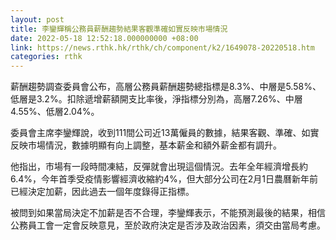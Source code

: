 ```yaml
---
layout: post
title: 李鑾輝稱公務員薪酬趨勢結果客觀準確如實反映市場情況
date: 2022-05-18 12:52:18.000000000 +08:00
link: https://news.rthk.hk/rthk/ch/component/k2/1649078-20220518.htm
categories: rthk
---
```


薪酬趨勢調查委員會公布，高層公務員薪酬趨勢總指標是8.3%、中層是5.58%、低層是3.2%。扣除遞增薪額開支比率後，淨指標分別為，高層7.26%、中層4.55%、低層2.04%。

委員會主席李鑾輝說，收到111間公司近13萬僱員的數據，結果客觀、準確、如實反映市場情況，數據明顯有向上調整，基本薪金和額外薪金都有調升。

他指出，市場有一段時間凍結，反彈就會出現這個情況。去年全年經濟增長約6.4%，今年首季受疫情影響經濟收縮約4%，但大部分公司在2月1日農曆新年前已經決定加薪，因此過去一個年度錄得正指標。

被問到如果當局決定不加薪是否不合理，李鑾輝表示，不能預測最後的結果，相信公務員工會一定會反映意見，至於政府決定是否涉及政治因素，須交由當局考慮。
